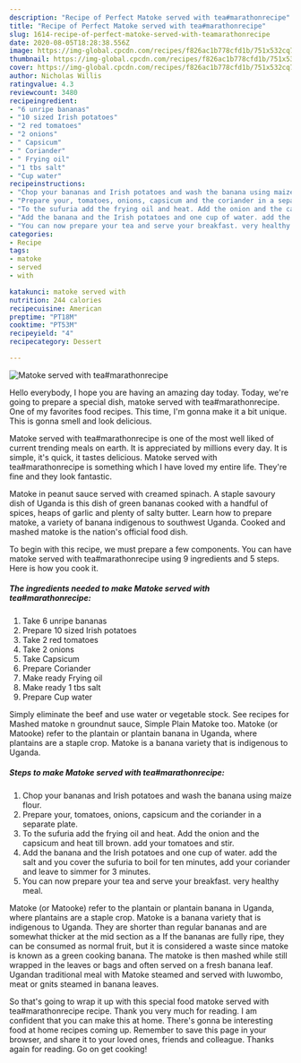 ```yaml
---
description: "Recipe of Perfect Matoke served with tea#marathonrecipe"
title: "Recipe of Perfect Matoke served with tea#marathonrecipe"
slug: 1614-recipe-of-perfect-matoke-served-with-teamarathonrecipe
date: 2020-08-05T18:28:38.556Z
image: https://img-global.cpcdn.com/recipes/f826ac1b778cfd1b/751x532cq70/matoke-served-with-teamarathonrecipe-recipe-main-photo.jpg
thumbnail: https://img-global.cpcdn.com/recipes/f826ac1b778cfd1b/751x532cq70/matoke-served-with-teamarathonrecipe-recipe-main-photo.jpg
cover: https://img-global.cpcdn.com/recipes/f826ac1b778cfd1b/751x532cq70/matoke-served-with-teamarathonrecipe-recipe-main-photo.jpg
author: Nicholas Willis
ratingvalue: 4.3
reviewcount: 3480
recipeingredient:
- "6 unripe bananas"
- "10 sized Irish potatoes"
- "2 red tomatoes"
- "2 onions"
- " Capsicum"
- " Coriander"
- " Frying oil"
- "1 tbs salt"
- "Cup water"
recipeinstructions:
- "Chop your bananas and Irish potatoes and wash the banana using maize flour."
- "Prepare your, tomatoes, onions, capsicum and the coriander in a separate plate."
- "To the sufuria add the frying oil and heat. Add the onion and the capsicum and heat till brown. add your tomatoes and stir."
- "Add the banana and the Irish potatoes and one cup of water. add the salt and you cover the sufuria to boil for ten minutes, add your coriander and leave to simmer for 3 minutes."
- "You can now prepare your tea and serve your breakfast. very healthy meal."
categories:
- Recipe
tags:
- matoke
- served
- with

katakunci: matoke served with 
nutrition: 244 calories
recipecuisine: American
preptime: "PT18M"
cooktime: "PT53M"
recipeyield: "4"
recipecategory: Dessert

---
```



![Matoke served with tea#marathonrecipe](https://img-global.cpcdn.com/recipes/f826ac1b778cfd1b/751x532cq70/matoke-served-with-teamarathonrecipe-recipe-main-photo.jpg)

Hello everybody, I hope you are having an amazing day today. Today, we're going to prepare a special dish, matoke served with tea#marathonrecipe. One of my favorites food recipes. This time, I'm gonna make it a bit unique. This is gonna smell and look delicious.

Matoke served with tea#marathonrecipe is one of the most well liked of current trending meals on earth. It is appreciated by millions every day. It is simple, it's quick, it tastes delicious. Matoke served with tea#marathonrecipe is something which I have loved my entire life. They're fine and they look fantastic.

Matoke in peanut sauce served with creamed spinach. A staple savoury dish of Uganda is this dish of green bananas cooked with a handful of spices, heaps of garlic and plenty of salty butter. Learn how to prepare matoke, a variety of banana indigenous to southwest Uganda. Cooked and mashed matoke is the nation&#39;s official food dish.


To begin with this recipe, we must prepare a few components. You can have matoke served with tea#marathonrecipe using 9 ingredients and 5 steps. Here is how you cook it.

<!--inarticleads1-->

##### The ingredients needed to make Matoke served with tea#marathonrecipe:

1. Take 6 unripe bananas
1. Prepare 10 sized Irish potatoes
1. Take 2 red tomatoes
1. Take 2 onions
1. Take  Capsicum
1. Prepare  Coriander
1. Make ready  Frying oil
1. Make ready 1 tbs salt
1. Prepare Cup water


Simply eliminate the beef and use water or vegetable stock. See recipes for Mashed matoke n groundnut sauce, Simple Plain Matoke too. Matoke (or Matooke) refer to the plantain or plantain banana in Uganda, where plantains are a staple crop. Matoke is a banana variety that is indigenous to Uganda. 

<!--inarticleads2-->

##### Steps to make Matoke served with tea#marathonrecipe:

1. Chop your bananas and Irish potatoes and wash the banana using maize flour.
1. Prepare your, tomatoes, onions, capsicum and the coriander in a separate plate.
1. To the sufuria add the frying oil and heat. Add the onion and the capsicum and heat till brown. add your tomatoes and stir.
1. Add the banana and the Irish potatoes and one cup of water. add the salt and you cover the sufuria to boil for ten minutes, add your coriander and leave to simmer for 3 minutes.
1. You can now prepare your tea and serve your breakfast. very healthy meal.


Matoke (or Matooke) refer to the plantain or plantain banana in Uganda, where plantains are a staple crop. Matoke is a banana variety that is indigenous to Uganda. They are shorter than regular bananas and are somewhat thicker at the mid section as a If the bananas are fully ripe, they can be consumed as normal fruit, but it is considered a waste since matoke is known as a green cooking banana. The matoke is then mashed while still wrapped in the leaves or bags and often served on a fresh banana leaf. Ugandan traditional meal with Matoke steamed and served with luwombo, meat or gnits steamed in banana leaves. 

So that's going to wrap it up with this special food matoke served with tea#marathonrecipe recipe. Thank you very much for reading. I am confident that you can make this at home. There's gonna be interesting food at home recipes coming up. Remember to save this page in your browser, and share it to your loved ones, friends and colleague. Thanks again for reading. Go on get cooking!
